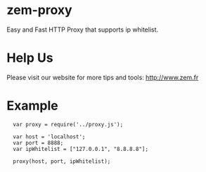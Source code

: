 zem-proxy
========

Easy and Fast HTTP Proxy that supports ip whitelist.

Help Us
=======
Please visit our website for more tips and tools: http://www.zem.fr

Example
=======

```
  var proxy = require('../proxy.js');

  var host = 'localhost';
  var port = 8888;
  var ipWhitelist = ["127.0.0.1", "8.8.8.8"];

  proxy(host, port, ipWhitelist);
```